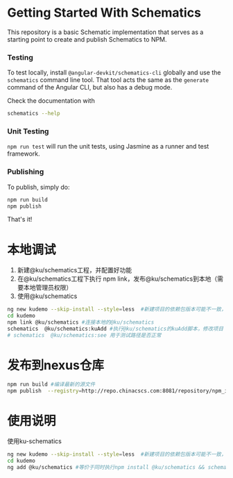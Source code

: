 # Getting Started With Schematics

This repository is a basic Schematic implementation that serves as a starting point to create and publish Schematics to NPM.

### Testing

To test locally, install `@angular-devkit/schematics-cli` globally and use the `schematics` command line tool. That tool acts the same as the `generate` command of the Angular CLI, but also has a debug mode.

Check the documentation with
```bash
schematics --help
```

### Unit Testing

`npm run test` will run the unit tests, using Jasmine as a runner and test framework.

### Publishing

To publish, simply do:

```bash
npm run build
npm publish
```

That's it!
 

# 本地调试
1. 新建@ku/schematics工程，并配置好功能
2. 在@ku/schematics工程下执行 npm link，发布@ku/schematics到本地（需要本地管理员权限）
3. 使用@ku/schematics

```BASH
ng new kudemo --skip-install --style=less  #新建项目的依赖包版本可能不一致，故此处先不下载安装npm packages；  LESS依赖问题
cd kudemo
npm link @ku/schematics #连接本地的@ku/schematics
schematics  @ku/schematics:kuAdd #执行@ku/schematics的kuAdd脚本，修改项目
# schematics  @ku/schematics:see 用于测试路径是否正常
```

# 发布到nexus仓库

```BASH
npm run build #编译最新的源文件
npm publish  --registry=http://repo.chinacscs.com:8081/repository/npm_internal/ #发布
```

# 使用说明

使用ku-schematics
```BASH
ng new kudemo --skip-install --style=less  #新建项目的依赖包版本可能不一致，故此处先不下载安装npm packages；  LESS依赖问题
cd kudemo
ng add @ku/schematics #等价于同时执行npm install @ku/schematics && schematics  @ku/schematics:kuAdd

```
